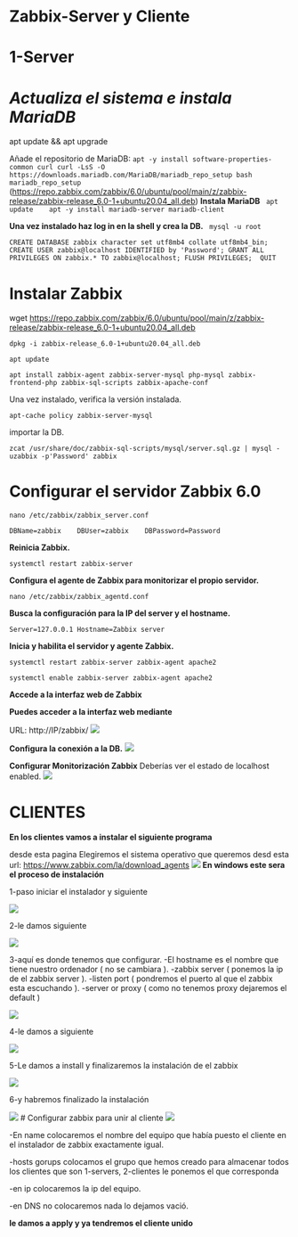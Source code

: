 # Zabbix-Server y Cliente
# 1-Server

# *Actualiza el sistema e instala MariaDB*

apt update && apt upgrade

Añade el repositorio de MariaDB:
`
apt -y install software-properties-common curl
curl -LsS -O https://downloads.mariadb.com/MariaDB/mariadb_repo_setup
bash mariadb_repo_setup
`
(https://repo.zabbix.com/zabbix/6.0/ubuntu/pool/main/z/zabbix-release/zabbix-release_6.0-1+ubuntu20.04_all.deb)
**Instala MariaDB**
`
 apt update   
 apt -y install mariadb-server mariadb-client`
 
 **Una vez instalado haz log in en la shell y crea la DB.**
`
 mysql -u root`

`CREATE DATABASE zabbix character set utf8mb4 collate utf8mb4_bin;
CREATE USER zabbix@localhost IDENTIFIED by 'Password';
GRANT ALL PRIVILEGES ON zabbix.* TO zabbix@localhost;
FLUSH PRIVILEGES; 
QUIT`

# Instalar Zabbix 

wget https://repo.zabbix.com/zabbix/6.0/ubuntu/pool/main/z/zabbix-release/zabbix-release_6.0-1+ubuntu20.04_all.deb

  `dpkg -i zabbix-release_6.0-1+ubuntu20.04_all.deb`

`apt update`

`apt install zabbix-agent zabbix-server-mysql php-mysql zabbix-frontend-php zabbix-sql-scripts zabbix-apache-conf`

Una vez instalado, verifica la versión instalada.

`apt-cache policy zabbix-server-mysql`

importar la DB.

`zcat /usr/share/doc/zabbix-sql-scripts/mysql/server.sql.gz | mysql -uzabbix -p'Password' zabbix`

# Configurar el servidor Zabbix 6.0
`nano /etc/zabbix/zabbix_server.conf`

`DBName=zabbix   
DBUser=zabbix   
DBPassword=Password`

**Reinicia Zabbix.**

`systemctl restart zabbix-server`

**Configura el agente de Zabbix para monitorizar el propio servidor.**

`nano /etc/zabbix/zabbix_agentd.conf`

**Busca la configuración para la IP del server y el hostname.**

`Server=127.0.0.1
Hostname=Zabbix server`

**Inicia y habilita el servidor y agente Zabbix.**

`systemctl restart zabbix-server zabbix-agent apache2`

`systemctl enable zabbix-server zabbix-agent apache2`

**Accede a la interfaz web de Zabbix**

**Puedes acceder a la interfaz web mediante**

URL: http://IP/zabbix/ 
<img src="https://i.imgur.com/kD1ROTo.png">

**Configura la conexión a la DB.**
<img src="https://i.imgur.com/b3bJR2Z.png">


**Configurar Monitorización Zabbix**
Deberías ver el estado de localhost enabled.
<img src="https://i.imgur.com/JUwOR2b.png">

# CLIENTES
**En los clientes vamos a instalar el siguiente programa**

desde esta pagina
Elegiremos el sistema operativo que queremos
desd esta url:
https://www.zabbix.com/la/download_agents
<img src="https://i.imgur.com/dLu1U81.png">
**En windows este sera el proceso de instalación**

1-paso iniciar el instalador y siguiente

<img src="https://www.zabbix.com/documentation/current/assets/en/manual/installation/install_from_packages/msi0_b.png">


2-le damos siguiente

<img src="https://www.zabbix.com/documentation/current/assets/en/manual/installation/install_from_packages/msi0_c.png">

3-aquí es donde tenemos que configurar.
-El hostname es el nombre que tiene nuestro ordenador ( no se cambiara ).
-zabbix server ( ponemos la ip de el zabbix server ).
-listen port ( pondremos el puerto al que el zabbix esta escuchando ).
-server or proxy ( como no tenemos proxy dejaremos el default )

<img src="https://www.zabbix.com/documentation/current/assets/en/manual/installation/install_from_packages/msi0_d.png">

4-le damos a siguiente

<img src="https://www.zabbix.com/documentation/current/assets/en/manual/installation/install_from_packages/msi0_f.png">

5-Le damos a install y finalizaremos la instalación de el zabbix

<img src="https://www.zabbix.com/documentation/current/assets/en/manual/installation/install_from_packages/msi0_g.png">

6-y habremos finalizado la instalación

<img src="https://www.zabbix.com/documentation/current/assets/en/manual/installation/install_from_packages/msi0_h.png">
# Configurar zabbix para unir al cliente

<img src="https://i.imgur.com/O7IjJBw.png">

-En name colocaremos el nombre del equipo que había puesto el cliente en el instalador de zabbix exactamente igual.

-hosts gorups colocamos el grupo que hemos creado para almacenar todos los clientes que son 1-servers, 2-clientes le ponemos el que  corresponda

-en ip colocaremos la ip del equipo.

-en DNS no colocaremos nada lo dejamos vació.

**le damos a apply y ya tendremos el cliente unido**

